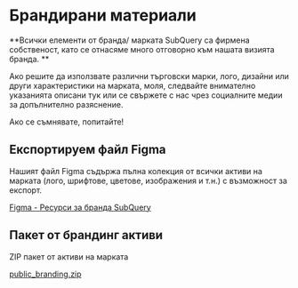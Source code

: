 # Брандирани материали

**Всички елементи от бранда/ марката SubQuery са фирмена собственост, като се отнасяме много отговорно към нашата визията бранда. **

Ако решите да използвате различни търговски марки, лого, дизайни или други характеристики на марката, моля, следвайте внимателно указанията описани тук или се свържете с нас чрез социалните медии за допълнително разяснение.

Ако се съмнявате, попитайте!

## Експортируем файл Figma

Нашият файл Figma съдържа пълна колекция от всички активи на марката (лого, шрифтове, цветове, изображения и т.н.) с възможност за експорт.

[Figma - Ресурси за бранда SubQuery](https://www.figma.com/file/AaCXaOcElrlbxq8fz39sJU/SubQuery-Brand-Resources?node-id=3%3A2)

## Пакет от брандинг активи

ZIP пакет от активи на марката

[public_branding.zip](https://static.subquery.network/public_branding.zip)